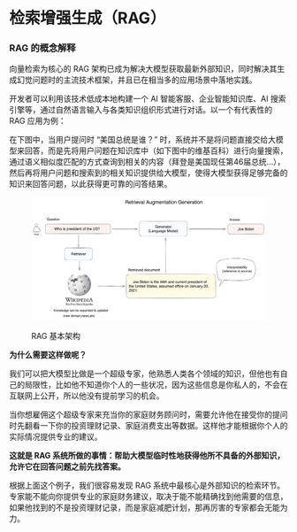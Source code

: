 # 检索增强生成（RAG）

### RAG 的概念解释

向量检索为核心的 RAG 架构已成为解决大模型获取最新外部知识，同时解决其生成幻觉问题时的主流技术框架，并且已在相当多的应用场景中落地实践。

开发者可以利用该技术低成本地构建一个 AI 智能客服、企业智能知识库、AI 搜索引擎等，通过自然语言输入与各类知识组织形式进行对话。以一个有代表性的 RAG 应用为例：

在下图中，当用户提问时 “美国总统是谁？” 时，系统并不是将问题直接交给大模型来回答，而是先将用户问题在知识库中（如下图中的维基百科）进行向量搜索，通过语义相似度匹配的方式查询到相关的内容（拜登是美国现任第46届总统…），然后再将用户问题和搜索到的相关知识提供给大模型，使得大模型获得足够完备的知识来回答问题，以此获得更可靠的问答结果。

<figure><img src="../../../.gitbook/assets/image (129).png" alt=""><figcaption><p>RAG 基本架构</p></figcaption></figure>

**为什么需要这样做呢？**

我们可以把大模型比做是一个超级专家，他熟悉人类各个领域的知识，但他也有自己的局限性，比如他不知道你个人的一些状况，因为这些信息是你私人的，不会在互联网上公开，所以他没有提前学习的机会。

当你想雇佣这个超级专家来充当你的家庭财务顾问时，需要允许他在接受你的提问时先翻看一下你的投资理财记录、家庭消费支出等数据。这样他才能根据你个人的实际情况提供专业的建议。

**这就是 RAG 系统所做的事情：帮助大模型临时性地获得他所不具备的外部知识，允许它在回答问题之前先找答案。**

根据上面这个例子，我们很容易发现 RAG 系统中最核心是外部知识的检索环节。专家能不能向你提供专业的家庭财务建议，取决于能不能精确找到他需要的信息，如果他找到的不是投资理财记录，而是家庭减肥计划，那再厉害的专家都会无能为力。
